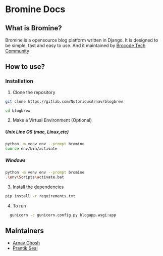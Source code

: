 # Bromine Docs

## What is Bromine?
Bromine is a opensource blog platform written in Django. It is designed to be simple, fast and easy to use. And it maintained by [Brocode Tech Community](https://brocode-tech.netlify.app/)

## How to use?

### Installation

1. Clone the repository
```bash
git clone https://gitlab.com/NotoriousArnav/blogbrew

cd blogbrew
```

2. Make a Virtual Environment (Optional)

##### Unix Line OS (mac, Linux,etc)

```bash
python -m venv env --prompt bromine
source env/bin/activate
```

##### Windows

```bash
python -m venv env --prompt bromine
.\env\Scripts\activate.bat
```

3. Install the dependencies
```bash
pip install -r requirements.txt
```

4. To run
```bash
  gunicorn -c gunicorn.config.py blogapp.wsgi:app
```

## Maintainers

- [Arnav Ghosh](https://github.com/NotoriousArnav/)
- [Prantik Seal](https://github.com/prantikseal)

